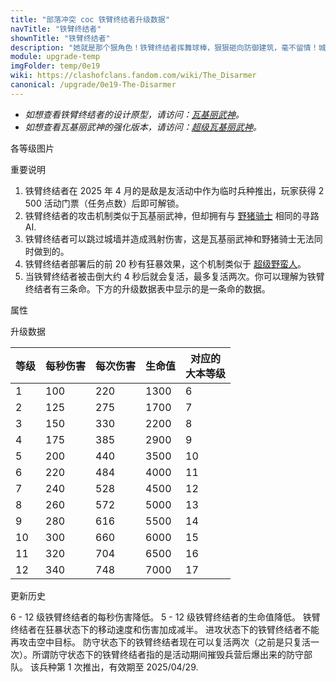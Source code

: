 ```yaml
---
title: "部落冲突 coc 铁臂终结者升级数据"
navTitle: "铁臂终结者"
shownTitle: "铁臂终结者"
description: "她就是那个狠角色！铁臂终结者挥舞球棒，狠狠砸向防御建筑，毫不留情！城墙？对她来说根本不是问题，一跃而过轻松突破！她必须被击倒三次才会彻底倒下，这才叫硬茬！"
module: upgrade-temp
imgFolder: temp/0e19
wiki: https://clashofclans.fandom.com/wiki/The_Disarmer
canonical: /upgrade/0e19-The-Disarmer
---
```


- *如想查看铁臂终结者的设计原型，请访问：[瓦基丽武神](/upgrade/0082-Valkyrie)。*
- *如想查看瓦基丽武神的强化版本，请访问：[超级瓦基丽武神](/upgrade/0607-Super-Valkyrie)。*

<UnitInfo :folder="$frontmatter.imgFolder" imgSrc="Disarmer_info.png" :imgAlt="$frontmatter.navTitle" :description="$frontmatter.description" />

<SmallTitle>各等级图片</SmallTitle>

<Panel>
    <UnitImgGroup :folder="$frontmatter.imgFolder">
        <UnitImg imgTitle="所有等级" imgSrc="Disarmer1.png" />
    </UnitImgGroup>
</Panel>

<SmallTitle>重要说明</SmallTitle>

1. 铁臂终结者在 2025 年 4 月的是敌是友活动中作为临时兵种推出，玩家获得 2 500 活动门票（任务点数）后即可解锁。
2. 铁臂终结者的攻击机制类似于瓦基丽武神，但却拥有与 [野猪骑士](/upgrade/0081-Hog-Rider) 相同的寻路 AI.
3. 铁臂终结者可以跳过城墙并造成溅射伤害，这是瓦基丽武神和野猪骑士无法同时做到的。
4. 铁臂终结者部署后的前 20 秒有狂暴效果，这个机制类似于 [超级野蛮人](/upgrade/0600-Super-Barbarian)。
5. 当铁臂终结者被击倒大约 4 秒后就会复活，最多复活两次。你可以理解为铁臂终结者有三条命。下方的升级数据表中显示的是一条命的数据。

<SmallTitle>属性</SmallTitle>

<UnitProperties>
    <UnitProperty pKey="部队类型" pValue="地面近战单位" />
    <UnitProperty pKey="攻击偏好" pValue="防御建筑 (偏好类型 2)" :isDefensePreferredTroop="true" />
    <UnitProperty pKey="伤害类型" pValue="范围伤害" />
    <UnitProperty pKey="伤害半径" pValue="2.5 格" />
    <UnitProperty pKey="攻击的目标" pValue="仅地面目标 (进攻)<br>地面和空中目标 (防守)" />
    <UnitProperty pKey="占据人口" pValue="60" />
    <UnitProperty pKey="移动速度" pValue="3 格/秒" />
    <UnitProperty pKey="攻击速度" pValue="2.2 秒/次" />
    <UnitProperty pKey="首次攻击时机" pValue="到达目标后 0.6 秒" />
    <UnitProperty pKey="攻击距离" pValue="0.5 格" />
    <UnitProperty pKey="狂暴效果持续时间" pValue="20 秒" />
    <UnitProperty pKey="狂暴状态下伤害增加" pValue="50%" />
    <UnitProperty pKey="狂暴状态下移动速度增加" pValue="0.87 格/秒" />
    <UnitProperty pKey="所需训练营等级" pValue="1" />
    <UnitProperty pKey="所需大本等级" pValue="6" />
    <UnitProperty pKey="训练时间" pValue="无" trainingSystem="2025" />
</UnitProperties>

<SmallTitle>升级数据</SmallTitle>

<UnitTable>

| 等级 | 每秒伤害 | 每次伤害 | 生命值 |对应的<br>大本等级|
| ---- |   ---   |   ---   |   ---  |       ---      |
|   1  |   100   |   220   |  1300  |        6       |
|   2  |   125   |   275   |  1700  |        7       |
|   3  |   150   |   330   |  2200  |        8       |
|   4  |   175   |   385   |  2900  |        9       |
|   5  |   200   |   440   |  3500  |       10       |
|   6  |   220   |   484   |  4000  |       11       |
|   7  |   240   |   528   |  4500  |       12       |
|   8  |   260   |   572   |  5000  |       13       |
|   9  |   280   |   616   |  5500  |       14       |
|  10  |   300   |   660   |  6000  |       15       |
|  11  |   320   |   704   |  6500  |       16       |
|  12  |   340   |   748   |  7000  |       17       |
</UnitTable>

<SmallTitle>更新历史</SmallTitle>

<Timeline>
    <TimelineItem date="2025/04/14">
        <TimelineRow>6 - 12 级铁臂终结者的每秒伤害降低。</TimelineRow>
        <TimelineRow>5 - 12 级铁臂终结者的生命值降低。</TimelineRow>
        <TimelineRow>铁臂终结者在狂暴状态下的移动速度和伤害加成减半。</TimelineRow>
        <TimelineRow>进攻状态下的铁臂终结者不能再攻击空中目标。</TimelineRow>
        <TimelineRow>防守状态下的铁臂终结者现在可以复活两次（之前是只复活一次）。所谓防守状态下的铁臂终结者指的是活动期间摧毁兵营后爆出来的防守部队。</TimelineRow>
    </TimelineItem>
    <TimelineItem date="2025/04/08">
        <TimelineRow>该兵种第 1 次推出，有效期至 2025/04/29.</TimelineRow>
    </TimelineItem>
    <TimelineItem :historyBottom="true" />
</Timeline>